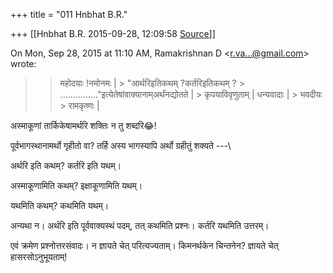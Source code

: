 +++
title = "011 Hnbhat B.R."

+++
[[Hnbhat B.R.	2015-09-28, 12:09:58 [Source](https://groups.google.com/g/samskrita/c/zWs5Ucc0gT8)]]



On Mon, Sep 28, 2015 at 11:10 AM, Ramakrishnan D \<[r.va...@gmail.com]()\> wrote:  

> 
> > महोदयाः !नमोनमः \| >
> "आर्थरिइतिकथम् ?कर्तरिइतिकथम् ? > ..............."इत्येतेषांवाक्यानाम्अर्थंनद्योत‍ते \| >
> कृपयाविवृणुताम् \| धन्यवादाः \| >
> भवदीयः >
> रामकृष्णः \|  
> 
> > 
> > 
> > 
> > 
> >   
> > 
> > 
> > 

  

अस्माकूणां तार्किकेषामर्थरि शक्तिः न तु शब्दरि😂!  

  

  

पूर्वभागस्थानामर्थो गृहीतो वा? तर्हि अस्य भागस्यापि अर्थो ग्रहीतुं शक्यते ---\\

  

अर्थरि इति कथम्? कर्तरि इति यथम्।

अस्माकूणामिति कथम्? इक्षाकूणामिति यथम्।

यथमिति कथम्? कथमिति यथम्।

  

अन्यथा न। अर्थरि इति पूर्ववाक्यस्थं पदम्, तत् कथमिति प्रश्नः। कर्तरि यथमिति उत्तरम्।

  

एवं क्रमेण प्रश्नोत्तरसंवादः। न ज्ञायते चेत् परित्यज्यताम्। किमनर्थकेन चिन्तनेन? ज्ञायते चेत् हासरसोऽनुभूयताम्!

  

  

